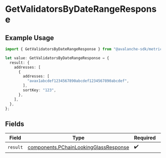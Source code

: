 # GetValidatorsByDateRangeResponse

## Example Usage

```typescript
import { GetValidatorsByDateRangeResponse } from "@avalanche-sdk/metrics/models/operations";

let value: GetValidatorsByDateRangeResponse = {
  result: {
    addresses: [
      {
        addresses: [
          "avax1abcdef1234567890abcdef1234567890abcdef",
        ],
        sortKey: "123",
      },
    ],
  },
};
```

## Fields

| Field                                                                                          | Type                                                                                           | Required                                                                                       | Description                                                                                    |
| ---------------------------------------------------------------------------------------------- | ---------------------------------------------------------------------------------------------- | ---------------------------------------------------------------------------------------------- | ---------------------------------------------------------------------------------------------- |
| `result`                                                                                       | [components.PChainLookingGlassResponse](../../models/components/pchainlookingglassresponse.md) | :heavy_check_mark:                                                                             | N/A                                                                                            |